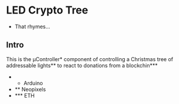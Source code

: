 # LED Crypto Tree

* That rhymes...


## Intro

This is the µController* component of controlling a Christmas tree of addressable lights** to react to donations from a blockchin***

* * Arduino
* ** Neopixels
* *** ETH
